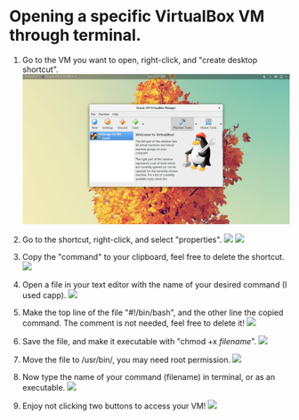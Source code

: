 # Opening a specific VirtualBox VM through terminal.

1. Go to the VM you want to open, right-click, and "create desktop shortcut".
![](/bs/bs_01.png)

2. Go to the shortcut, right-click, and select "properties".
![](self_study/bs/bs_02.png)
![](self_study/bs/bs_03.png)

3. Copy the "command" to your clipboard, feel free to delete the shortcut.
![](self_study/bs/bs_04.png)

4. Open a file in your text editor with the name of your desired command (I used capp).
![](self_study/bs/bs_05.png)

5. Make the top line of the file "#!/bin/bash", and the other line the copied command.
   The comment is not needed, feel free to delete it!
![](self_study/bs/bs_06.png)

6. Save the file, and make it executable with "chmod +x *filename*".
![](self_study/bs/bs_07.png)

7. Move the file to /usr/bin/, you may need root permission. 
![](self_study/bs/bs_08.png)

8. Now type the name of your command (filename) in terminal, or as an executable. 
![](self_study/bs/bs_09.png)

9. Enjoy not clicking two buttons to access your VM!
![](self_study/bs/bs_10.png)
